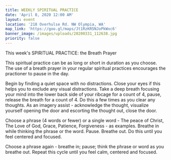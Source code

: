```yaml
---
title: WEEKLY SPIRITUAL PRACTICE
date: 'April 8, 2020 12:00 AM'
layout: event
location: '218 Overhulse Rd. NW Olympia, WA'
map_link: 'https://goo.gl/maps/Jt1RzKR5NJoPkWxc6'
banner_image: /images/uploads/20200331_112638.jpg
priority: false
---
```

This week's SPIRITUAL PRACTICE: the Breath Prayer

This spiritual practice can be as long or short in duration as you choose. The use of a breath prayer in your regular spiritual practices encourages the practioner to pause in the day. 

Begin by finding a quiet space with no distractions. Close your eyes if this helps you to exclude any visual distractions. Take a deep breath focusing your mind into the lower back side of your ribcage for a count of 4, pause, release the breath for a count of 4. Do this a few times as you clear any thoughts. As an imagery assist - acknowledge the thought, visualize yourself opening the door and escorting the thought out, close the door.

Choose a phrase (4 words or fewer) or a single word - The peace of Christ, The Love of God, Grace, Patience, Forgiveness - as examples.  Breathe in while thinking the phrase or the word. Pause. Breathe out. Do this until you feel centered and focused. 

Choose a phrase again - breathe in; pause; think the phrase or word as you breathe out. Repeat this cycle until you feel calm, centered and focused.
